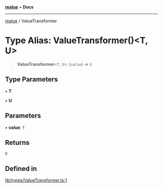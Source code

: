 [**realue**](../README.md) • **Docs**

***

[realue](../README.md) / ValueTransformer

# Type Alias: ValueTransformer()\<T, U\>

> **ValueTransformer**\<`T`, `U`\>: (`value`) => `U`

## Type Parameters

• **T**

• **U**

## Parameters

• **value**: `T`

## Returns

`U`

## Defined in

[lib/types/ValueTransformer.ts:1](https://github.com/nevoland/realue/blob/310f29149b1c369e25b2d9305043389204bd13e0/lib/types/ValueTransformer.ts#L1)
